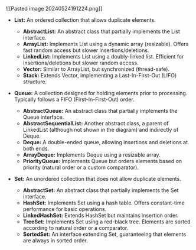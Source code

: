 

![[Pasted image 20240524191224.png]]

- **List:** An ordered collection that allows duplicate elements.
    
    - **AbstractList:** An abstract class that partially implements the List interface.
    - **ArrayList:** Implements List using a dynamic array (resizable). Offers fast random access but slower insertions/deletions.
    - **LinkedList:** Implements List using a doubly-linked list. Efficient for insertions/deletions but slower random access.
    - **Vector:** Similar to ArrayList, but synchronized (thread-safe).
    - **Stack:** Extends Vector, implementing a Last-In-First-Out (LIFO) structure.
- **Queue:** A collection designed for holding elements prior to processing. Typically follows a FIFO (First-In-First-Out) order.
    
    - **AbstractQueue:** An abstract class that partially implements the Queue interface.
    - **AbstractSequentialList:** Another abstract class, a parent of LinkedList (although not shown in the diagram) and indirectly of Deque.
    - **Deque:** A double-ended queue, allowing insertions and deletions at both ends.
    - **ArrayDeque:** Implements Deque using a resizable array.
    - **PriorityQueue:** Implements Queue but orders elements based on priority (natural order or a custom comparator).
- **Set:** An unordered collection that does not allow duplicate elements.
    
    - **AbstractSet:** An abstract class that partially implements the Set interface.
    - **HashSet:** Implements Set using a hash table. Offers constant-time performance for basic operations.
    - **LinkedHashSet:** Extends HashSet but maintains insertion order.
    - **TreeSet:** Implements Set using a red-black tree. Elements are sorted according to natural order or a comparator.
    - **SortedSet:** An interface extending Set, guaranteeing that elements are always in sorted order.